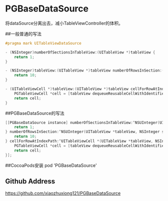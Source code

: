 # PGBaseDataSource
将dataSource分离出去，减小TableViewController的体积。

##一般普通的写法

```Objective-C
#pragma mark UITableViewDataSource

- (NSInteger)numberOfSectionsInTableView:(UITableView *)tableView {
    return 1;
}

- (NSInteger)tableView:(UITableView *)tableView numberOfRowsInSection:(NSInteger)section {
    return 10;
}

- (UITableViewCell *)tableView:(UITableView *)tableView cellForRowAtIndexPath:(NSIndexPath *)indexPath {
    PGTableViewCell *cell = [tableView dequeueReusableCellWithIdentifier:CellReuseIdentifier];
    return cell;
}
```
##PGBaseDataSource的写法
```Objective-C
[[PGBaseDataSource instance] numberOfSectionsInTableView:^NSUInteger(UITableView *tableView) {
    return 1;
} numberOfRowsInSection:^NSUInteger(UITableView *tableView, NSInteger section) {
    return 10;
} cellForRowAtIndexPath:^UITableViewCell *(UITableView *tableView, NSIndexPath *indexPath) {
    PGTableViewCell *cell = [tableView dequeueReusableCellWithIdentifier:CellReuseIdentifier];
    return cell;
}];
```
##CocoaPods安装
pod 'PGBaseDataSource'

## Github Address    
https://github.com/xiaozhuxiong121/PGBaseDataSource
